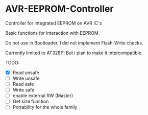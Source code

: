 # AVR-EEPROM-Controller
Controller for integrated EEPROM on AVR IC's

Basic functions for interaction with EEPROM.

Do not use in Bootloader, I did not implement Flash-Write checks.

Currently limited to AT328P! But i plan to make it intercompatible.

TODO:
- [x] Read unsafe
- [ ] Write unsafe
- [ ] Read safe
- [ ] Write safe
- [ ] enable external RW (Master)
- [ ] Get size function
- [ ] Portability for the whole family
